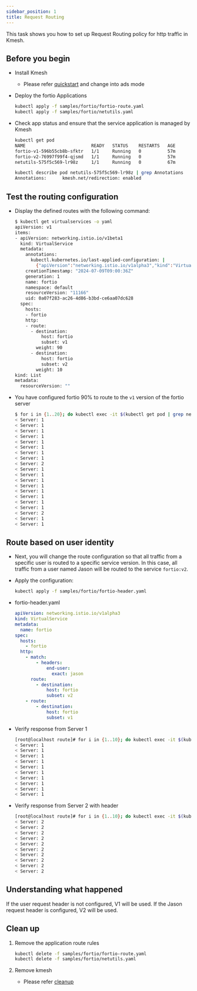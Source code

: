 ```yaml
---
sidebar_position: 1
title: Request Routing
---
```


This task shows you how to set up Request Routing policy for http traffic in Kmesh.

## Before you begin

- Install Kmesh

  - Please refer [quickstart](/docs/setup/quick-start.md) and change into ads mode

- Deploy the fortio Applications

  ```bash
  kubectl apply -f samples/fortio/fortio-route.yaml
  kubectl apply -f samples/fortio/netutils.yaml
  ```

- Check app status and ensure that the service application is managed by Kmesh

  ```bash
  kubectl get pod
  NAME                         READY   STATUS    RESTARTS   AGE
  fortio-v1-596b55cb8b-sfktr   1/1     Running   0          57m
  fortio-v2-76997f99f4-qjsmd   1/1     Running   0          57m
  netutils-575f5c569-lr98z     1/1     Running   0          67m

  kubectl describe pod netutils-575f5c569-lr98z | grep Annotations
  Annotations:      kmesh.net/redirection: enabled
  ```

## Test the routing configuration

- Display the defined routes with the following command:

  ```bash
  $ kubectl get virtualservices -o yaml
  apiVersion: v1
  items:
  - apiVersion: networking.istio.io/v1beta1
    kind: VirtualService
    metadata:
      annotations:
        kubectl.kubernetes.io/last-applied-configuration: |
          {"apiVersion":"networking.istio.io/v1alpha3","kind":"VirtualService","metadata":{"annotations":{},"name":"fortio","namespace":"default"},"spec":{"hosts":["fortio"],"http":[{"route":[{"destination":{"host":"fortio","subset":"v1"},"weight":90},{"destination":{"host":"fortio","subset":"v2"},"weight":10}]}]}}
      creationTimestamp: "2024-07-09T09:00:36Z"
      generation: 1
      name: fortio
      namespace: default
      resourceVersion: "11166"
      uid: 0a07f283-ac26-4d86-b3bd-ce6aa07dc628
    spec:
      hosts:
      - fortio
      http:
      - route:
        - destination:
            host: fortio
            subset: v1
          weight: 90
        - destination:
            host: fortio
            subset: v2
          weight: 10
  kind: List
  metadata:
    resourceVersion: ""
  ```

- You have configured fortio 90% to route to the `v1` version of the fortio server
  ```bash
  $ for i in {1..20}; do kubectl exec -it $(kubectl get pod | grep netutils | awk '{print $1}') -- curl -v $(kubectl get svc -owide | grep fortio | awk '{print $3}'):80 | grep "Server:"; done
  < Server: 1
  < Server: 1
  < Server: 1
  < Server: 1
  < Server: 1
  < Server: 1
  < Server: 1
  < Server: 1
  < Server: 2
  < Server: 1
  < Server: 1
  < Server: 1
  < Server: 1
  < Server: 1
  < Server: 1
  < Server: 1
  < Server: 1
  < Server: 2
  < Server: 1
  < Server: 1
  ```

## Route based on user identity

- Next, you will change the route configuration so that all traffic from a specific user is routed to a specific service version. In this case, all traffic from a user named Jason will be routed to the service `fortio:v2`.

- Apply the configuration:

  ```bash
  kubectl apply -f samples/fortio/fortio-header.yaml
  ```

- fortio-header.yaml

  ```yaml
  apiVersion: networking.istio.io/v1alpha3
  kind: VirtualService
  metadata:
    name: fortio
  spec:
    hosts:
      - fortio
    http:
      - match:
          - headers:
              end-user:
                exact: jason
        route:
          - destination:
              host: fortio
              subset: v2
      - route:
          - destination:
              host: fortio
              subset: v1
  ```

- Verify response from Server 1

  ```bash
  [root@localhost route]# for i in {1..10}; do kubectl exec -it $(kubectl get pod | grep netutils | awk '{print $1}') -- curl -v $(kubectl get svc -owide | grep fortio | awk '{print $3}'):80 | grep "Server:"; done
  < Server: 1
  < Server: 1
  < Server: 1
  < Server: 1
  < Server: 1
  < Server: 1
  < Server: 1
  < Server: 1
  < Server: 1
  < Server: 1
  ```

- Verify response from Server 2 with header
  ```bash
  [root@localhost route]# for i in {1..10}; do kubectl exec -it $(kubectl get pod | grep netutils | awk '{print $1}') -- curl \--header "end-user:jason" -v $(kubectl get svc -owide | grep fortio | awk '{print $3}'):80 | grep "Server:"; done
  < Server: 2
  < Server: 2
  < Server: 2
  < Server: 2
  < Server: 2
  < Server: 2
  < Server: 2
  < Server: 2
  < Server: 2
  < Server: 2
  ```

## Understanding what happened

If the user request header is not configured, V1 will be used. If the Jason request header is configured, V2 will be used.

## Clean up

1. Remove the application route rules

   ```bash
   kubectl delete -f samples/fortio/fortio-route.yaml
   kubectl delete -f samples/fortio/netutils.yaml
   ```

2. Remove kmesh
   - Please refer [cleanup](/docs/setup/quick-start.md#clean-up)
